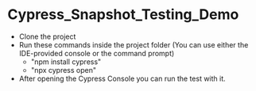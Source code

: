 # Cypress_Snapshot_Testing_Demo

 - Clone the project 
 - Run these commands inside the project folder (You can use either the
   IDE-provided console or the command prompt)
	 - "npm install cypress" 
	 - "npx cypress open"
 - After opening the Cypress Console you can run the test with it.
